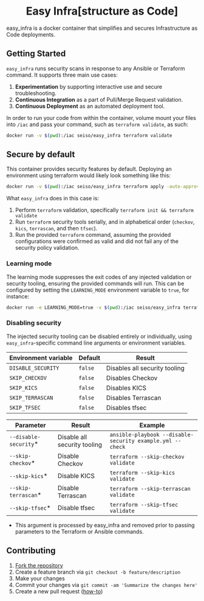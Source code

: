 <h1 align="center">Easy Infra[structure as Code]</h1>

easy_infra is a docker container that simplifies and secures Infrastructure as
Code deployments.

## Getting Started

`easy_infra` runs security scans in response to any Ansible or Terraform
command.  It supports three main use cases:

1. **Experimentation** by supporting interactive use and secure
   troubleshooting.
1. **Continuous Integration** as a part of Pull/Merge Request validation.
1. **Continuous Deployment** as an automated deployment tool.

In order to run your code from within the container, volume mount your files
into `/iac` and pass your command, such as `terraform validate`, as such:

```bash
docker run -v $(pwd):/iac seiso/easy_infra terraform validate
```

## Secure by default

This container provides security features by default.  Deploying an environment
using terraform would likely look something like this:

```bash
docker run -v $(pwd):/iac seiso/easy_infra terraform apply -auto-approve
```

What `easy_infra` does in this case is:

1. Perform `terraform` validation, specifically `terraform init && terraform
   validate`
1. Run `terraform` security tools serially, and in alphabetical order
   (`checkov`, `kics`, `terrascan`, and then `tfsec`).
1. Run the provided `terraform` command, assuming the provided configurations
   were confirmed as valid and did not fail any of the security policy
   validation.

### Learning mode

The learning mode suppresses the exit codes of any injected validation or
security tooling, ensuring the provided commands will run.  This can be
configured by setting the `LEARNING_MODE` environment variable to `true`, for
instance:

```bash
docker run -e LEARNING_MODE=true -v $(pwd):/iac seiso/easy_infra terraform apply -auto-approve
```

### Disabling security

The injected security tooling can be disabled entirely or individually, using
`easy_infra`-specific command line arguments or environment variables.

| Environment variable | Default | Result                         |
|----------------------|---------|--------------------------------|
| `DISABLE_SECURITY`   | `false` | Disables all security tooling  |
| `SKIP_CHECKOV`       | `false` | Disables Checkov               |
| `SKIP_KICS`          | `false` | Disables KICS                  |
| `SKIP_TERRASCAN`     | `false` | Disables Terrascan             |
| `SKIP_TFSEC`         | `false` | Disables tfsec                 |

| Parameter              | Result                       | Example                                                   |
|------------------------|------------------------------|-----------------------------------------------------------|
| `--disable-security`\* | Disable all security tooling | `ansible-playbook --disable-security example.yml --check` |
| `--skip-checkov`\*     | Disable Checkov              | `terraform --skip-checkov validate`                       |
| `--skip-kics`\*        | Disable KICS                 | `terraform --skip-kics validate`                          |
| `--skip-terrascan`\*   | Disable Terrascan            | `terraform --skip-terrascan validate`                     |
| `--skip-tfsec`\*       | Disable tfsec                | `terraform --skip-tfsec validate`                         |

* This argument is processed by easy_infra and removed prior to passing
parameters to the Terraform or Ansible commands.

## Contributing

1. [Fork the repository](https://github.com/SeisoLLC/easy_infra/fork)
1. Create a feature branch via `git checkout -b feature/description`
1. Make your changes
1. Commit your changes via `git commit -am 'Summarize the changes here'`
1. Create a new pull request ([how-to](https://help.github.com/articles/creating-a-pull-request/))
